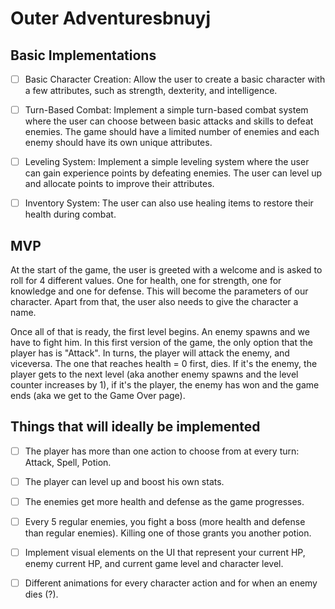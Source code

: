 # Outer Adventuresbnuyj 

## Basic Implementations

- [ ] Basic Character Creation: Allow the user to create a basic character with a few attributes, such as strength, dexterity, and intelligence.

- [ ] Turn-Based Combat: Implement a simple turn-based combat system where the user can choose between basic attacks and skills to defeat enemies. The game should have a limited number of enemies and each enemy should have its own unique attributes.

- [ ] Leveling System: Implement a simple leveling system where the user can gain experience points by defeating enemies. The user can level up and allocate points to improve their attributes.

- [ ] Inventory System: The user can also use healing items to restore their health during combat.

## MVP

At the start of the game, the user is greeted with a welcome and is asked to roll for 4 different values. One for health, one for strength, one for knowledge and one for defense. This will become the parameters of our character. Apart from that, the user also needs to give the character a name. 

Once all of that is ready, the first level begins. An enemy spawns and we have to fight him. In this first version of the game, the only option that the player has is "Attack". In turns, the player will attack the enemy, and viceversa. The one that reaches health = 0 first, dies. If it's the enemy, the player gets to the next level (aka another enemy spawns and the level counter increases by 1), if it's the player, the enemy has won and the game ends (aka we get to the
Game Over page).

## Things that will ideally be implemented

- [ ] The player has more than one action to choose from at every turn: Attack, Spell, Potion. 

- [ ] The player can level up and boost his own stats. 

- [ ] The enemies get more health and defense as the game progresses. 

- [ ] Every 5 regular enemies, you fight a boss (more health and defense than regular enemies). Killing one of those grants you another potion. 

- [ ] Implement visual elements on the UI that represent your current HP, enemy current HP, and current game level and character level. 

- [ ] Different animations for every character action and for when an enemy dies (?).